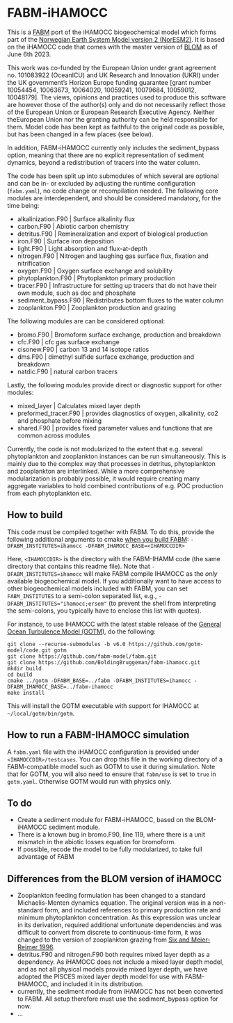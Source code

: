 # FABM-iHAMOCC

This is a [FABM](https://fabm.net) port of the iHAMOCC biogeochemical model which forms part of the [Norwegian Earth System Model version 2 (NorESM2)](https://doi.org/10.5194/gmd-13-2393-2020). It is based on the iHAMOCC code that comes with the master version of [BLOM](https://noresm-docs.readthedocs.io/en/noresm2/model-description/ocn_model.html) as of June 6th 2023.

This work was co-funded by the European Union under grant agreement no. 101083922 (OceanICU) and UK Research and Innovation (UKRI) under the UK government’s Horizon Europe funding guarantee [grant number 10054454, 10063673, 10064020, 10059241, 10079684, 10059012, 10048179]. The views, opinions and practices used to produce this software are however those of the author(s) only and do not necessarily reflect those of the European Union or European Research Executive Agency. Neither theEuropean Union nor the granting authority can be held responsible for them.
Model code has been kept as faithful to the original code as possible, but has been changed in a few places (see below).

In addition, FABM-iHAMOCC currently only includes the sediment_bypass option, meaning that there are no explicit representation of sediment dynamics, beyond a redistribution of tracers into the water column.

The code has been split up into submodules of which several are optional and can be in- or excluded by adjusting the runtime configuration (`fabm.yaml`), no code change or recompilation needed. 
The following core modules are interdependent, and should be considered mandatory, for the time being:
* alkalinization.F90    | Surface alkalinity flux
* carbon.F90            | Abiotic carbon chemistry
* detritus.F90          | Remineralization and export of biological production
* iron.F90              | Surface iron deposition
* light.F90             | Light absorption and flux-at-depth
* nitrogen.F90          | Nitrogen and laughing gas surface flux, fixation and nitrification
* oxygen.F90            | Oxygen surface exchange and solubility
* phytoplankton.F90     | Phytoplankton primary production
* tracer.F90  | Infrastructure for setting up tracers that do not have their own module, such as doc and phosphate
* sediment_bypass.F90   | Redistributes bottom fluxes to the water column
* zooplankton.F90       | Zooplankton production and grazing

The following modules are can be considered optional:
* bromo.F90             | Bromoform surface exchange, production and breakdown
* cfc.F90               | cfc gas surface exchange
* cisonew.F90           | carbon 13 and 14 isotope ratios
* dms.F90               | dimethyl sulfide surface exchange, production and breakdown
* natdic.F90            | natural carbon tracers

Lastly, the following modules provide direct or diagnostic support for other modules:
* mixed_layer           | Calculates mixed layer depth
* preformed_tracer.F90  | provides diagnostics of oxygen, alkalinity, co2 and phosphate before mixing
* shared.F90            | provides fixed parameter values and functions that are common across modules

Currently, the code is not modularized to the extent that e.g. several phytoplankton and zooplankton instances can be run simultaneously. This is mainly due to the complex way that processes in detritus, phytoplankton and zooplankton are interlinked. While a more comprehensive modularization is probably possible, it would require creating many aggregate variables to hold combined contributions of e.g. POC production from each phytoplankton etc.

## How to build

This code must be compiled together with FABM. To do this, provide the following additional arguments to cmake [when you build FABM](https://github.com/fabm-model/fabm/wiki/Building-and-installing): `-DFABM_INSTITUTES=ihamocc -DFABM_IHAMOCC_BASE=<IHAMOCCDIR>`

Here, `<IHAMOCCDIR>` is the directory with the FABM-IHAMM code (the same directory that contains this readme file). Note that `-DFABM_INSTITUTES=ihamocc` will make FABM compile IHAMOCC as the *only* available biogeochemical model. If you additionally want to have access to other biogeochemical models included with FABM, you can set `FABM_INSTITUTES` to a semi-colon separated list, e.g., `-DFABM_INSTITUTES="ihamocc;ersem"` (to prevent the shell from interpreting the semi-colons, you typically have to enclose this list with quotes).

For instance, to use IHAMOCC with the latest stable release of the [General Ocean Turbulence Model (GOTM)](https://gotm.net/), do the following:

```
git clone --recurse-submodules -b v6.0 https://github.com/gotm-model/code.git gotm
git clone https://github.com/fabm-model/fabm.git
git clone https://github.com/BoldingBruggeman/fabm-ihamocc.git
mkdir build
cd build
cmake ../gotm -DFABM_BASE=../fabm -DFABM_INSTITUTES=ihamocc -DFABM_IHAMOCC_BASE=../fabm-ihamocc
make install
```

This will install the GOTM executable with support for IHAMOCC at `~/local/gotm/bin/gotm`.

## How to run a FABM-IHAMOCC simulation

A `fabm.yaml` file with the iHAMOCC configuration is provided under `<IHAMOCCDIR>/testcases`. You can drop this file in the working directory of a FABM-compatible model such as GOTM to use it during simulation. Note that for GOTM, you will also need to ensure that `fabm/use` is set to `true` in `gotm.yaml`. Otherwise GOTM would run with physics only.

## To do

* Create a sediment module for FABM-iHAMOCC, based on the BLOM-iHAMOCC sediment module.
* There is a known bug in bromo.F90, line 119, where there is a unit mismatch in the abiotic losses equation for bromoform.
* If possible, recode the model to be fully modularized, to take full advantage of FABM

## Differences from the BLOM version of iHAMOCC

* Zooplankton feeding formulation has been changed to a standard Michaelis-Menten dynamics equation. The original version was in a non-standard form, and included references to primary production rate and minimum phytoplankton concentration. As this expression was unclear in its derivation, required additional unfortunate dependencies and was difficult to convert from discrete to continuous-time form, it was changed to the version of zooplankton grazing from [Six and Meier-Reimer 1996](https://doi.org/10.1029/96GB02561).
* detritus.F90 and nitrogen.F90 both requires mixed layer depth as a dependency. As iHAMOCC does not include a mixed layer depth model, and as not all physical models provide mixed layer depth, we have adopted the PISCES mixed layer depth model for use with FABM-IHAMOCC, and included it in its distribution.
* currently, the sediment module from iHAMOCC has not been converted to FABM. All setup therefore must use the sediment_bypass option for now.
* ...
